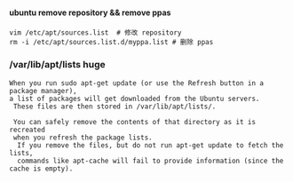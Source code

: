 #### ubuntu remove repository && remove ppas

```shell
vim /etc/apt/sources.list  # 修改 repository
rm -i /etc/apt/sources.list.d/myppa.list # 删除 ppas 
```

### /var/lib/apt/lists huge

```shell
When you run sudo apt-get update (or use the Refresh button in a package manager), 
a list of packages will get downloaded from the Ubuntu servers.
 These files are then stored in /var/lib/apt/lists/.
 
 You can safely remove the contents of that directory as it is recreated
 when you refresh the package lists.
  If you remove the files, but do not run apt-get update to fetch the lists, 
  commands like apt-cache will fail to provide information (since the cache is empty).
```




